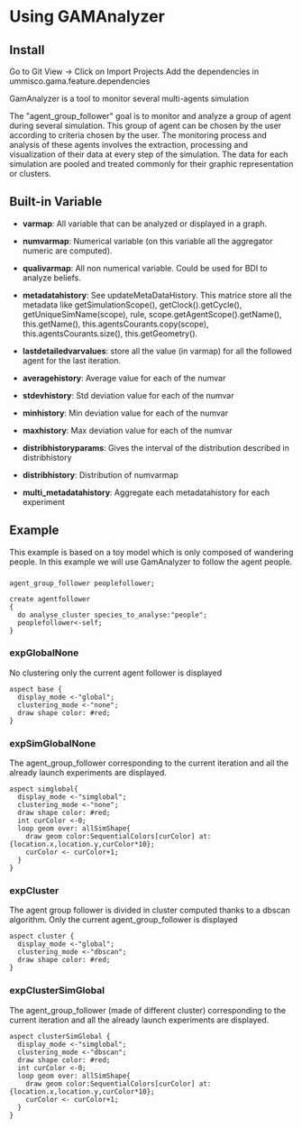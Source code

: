 [//]: # (startConcept|run_several_models_using_gamanalyzer)
# Using GAMAnalyzer

## Install

Go to Git View -> Click on Import Projects
Add the dependencies in ummisco.gama.feature.dependencies

GamAnalyzer is a tool to monitor several multi-agents simulation

The "agent_group_follower" goal is to monitor and analyze a group of agent during several simulation. This group of agent can be chosen by the user according to criteria chosen by the user. The monitoring process and analysis of these agents involves the extraction, processing and visualization of their data at every step of the simulation.  The data for each simulation are pooled and treated commonly for their graphic representation or clusters.

## Built-in Variable




* **varmap**: All variable that can be analyzed or displayed in a graph.

* **numvarmap**: Numerical variable (on this variable all the aggregator numeric are computed). 

* **qualivarmap**: All non numerical variable. Could be used for BDI to analyze beliefs.

* **metadatahistory**: See updateMetaDataHistory. This matrice store all the metadata like getSimulationScope(), getClock().getCycle(), getUniqueSimName(scope), rule, scope.getAgentScope().getName(), this.getName(), this.agentsCourants.copy(scope), this.agentsCourants.size(), this.getGeometry().


* **lastdetailedvarvalues**: store all the value (in varmap) for all the followed agent for the last iteration.



* **averagehistory**: Average value for each of the numvar 
* **stdevhistory**: Std deviation value for each of the numvar 
* **minhistory**: Min deviation value for each of the numvar 
* **maxhistory**: Max deviation value for each of the numvar
* **distribhistoryparams**: Gives the interval of the distribution described in distribhistory
* **distribhistory**: Distribution of numvarmap

* **multi_metadatahistory**: Aggregate each metadatahistory for each experiment 


## Example 

This example is based on a toy model which is only composed of wandering people. In this example we will use GamAnalyzer to follow the agent people. 

### 
```
agent_group_follower peoplefollower;
```
```
create agentfollower 
{
  do analyse_cluster species_to_analyse:"people";
  peoplefollower<-self;
}
```

### expGlobalNone
No clustering only the current agent follower is displayed
```
aspect base {
  display_mode <-"global";
  clustering_mode <-"none";
  draw shape color: #red;
}
```

### expSimGlobalNone 
The agent_group_follower corresponding to the current iteration and all the already launch experiments are displayed. 
```
aspect simglobal{
  display_mode <-"simglobal";
  clustering_mode <-"none";
  draw shape color: #red;
  int curColor <-0;
  loop geom over: allSimShape{
    draw geom color:SequentialColors[curColor] at:{location.x,location.y,curColor*10};
    curColor <- curColor+1;
  }
}
```
### expCluster
The agent group follower is divided in cluster computed thanks to a dbscan algorithm. Only the current agent_group_follower is displayed
```
aspect cluster {
  display_mode <-"global";
  clustering_mode <-"dbscan";
  draw shape color: #red;
}
```
### expClusterSimGlobal
The agent_group_follower (made of different cluster) corresponding to the current iteration and all the already launch experiments are displayed. 

```
aspect clusterSimGlobal {
  display_mode <-"simglobal";
  clustering_mode <-"dbscan";
  draw shape color: #red;
  int curColor <-0;
  loop geom over: allSimShape{
    draw geom color:SequentialColors[curColor] at:{location.x,location.y,curColor*10};
    curColor <- curColor+1;
  } 
}
```
[//]: # (endConcept|run_several_models_using_gamanalyzer)